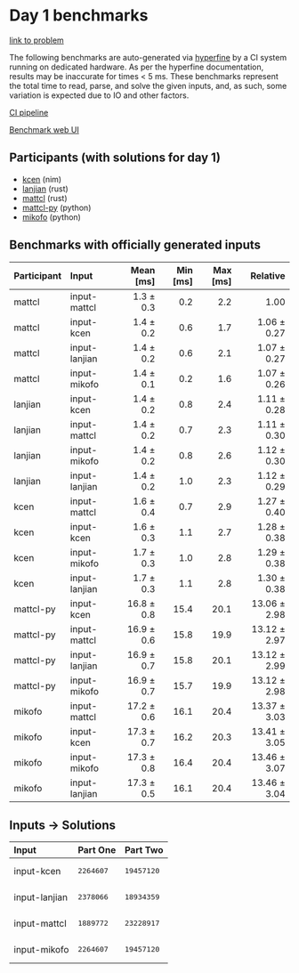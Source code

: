 # Day 1 benchmarks

[link to problem](https://adventofcode.com/2024/day/1)

The following benchmarks are auto-generated via
[hyperfine](https://github.com/sharkdp/hyperfine) by a CI system running on
dedicated hardware. As per the hyperfine documentation, results may be
inaccurate for times < 5 ms. These benchmarks represent the total time to read,
parse, and solve the given inputs, and, as such, some variation is expected due
to IO and other factors.

[CI pipeline](http://ci.papercode.net:8080/teams/main/pipelines/aoc2024)

[Benchmark web UI](https://aoc.ancalagon.black)


## Participants (with solutions for day 1)

- [kcen](https://github.com/kcen/aoc2024) (nim)
- [lanjian](https://github.com/lanjian/aoc-2024) (rust)
- [mattcl](https://github.com/mattcl/aoc2024) (rust)
- [mattcl-py](https://github.com/mattcl/aoc2024-py) (python)
- [mikofo](https://github.com/mikofo/aoc2024) (python)


## Benchmarks with officially generated inputs

| Participant | Input | Mean [ms] | Min [ms] | Max [ms] | Relative |
|:---|:---|---:|---:|---:|---:|
| mattcl | input-mattcl | 1.3 ± 0.3 | 0.2 | 2.2 | 1.00 |
| mattcl | input-kcen | 1.4 ± 0.2 | 0.6 | 1.7 | 1.06 ± 0.27 |
| mattcl | input-lanjian | 1.4 ± 0.2 | 0.6 | 2.1 | 1.07 ± 0.27 |
| mattcl | input-mikofo | 1.4 ± 0.1 | 0.2 | 1.6 | 1.07 ± 0.26 |
| lanjian | input-kcen | 1.4 ± 0.2 | 0.8 | 2.4 | 1.11 ± 0.28 |
| lanjian | input-mattcl | 1.4 ± 0.2 | 0.7 | 2.3 | 1.11 ± 0.30 |
| lanjian | input-mikofo | 1.4 ± 0.2 | 0.8 | 2.6 | 1.12 ± 0.30 |
| lanjian | input-lanjian | 1.4 ± 0.2 | 1.0 | 2.3 | 1.12 ± 0.29 |
| kcen | input-mattcl | 1.6 ± 0.4 | 0.7 | 2.9 | 1.27 ± 0.40 |
| kcen | input-kcen | 1.6 ± 0.3 | 1.1 | 2.7 | 1.28 ± 0.38 |
| kcen | input-mikofo | 1.7 ± 0.3 | 1.0 | 2.8 | 1.29 ± 0.38 |
| kcen | input-lanjian | 1.7 ± 0.3 | 1.1 | 2.8 | 1.30 ± 0.38 |
| mattcl-py | input-kcen | 16.8 ± 0.8 | 15.4 | 20.1 | 13.06 ± 2.98 |
| mattcl-py | input-mattcl | 16.9 ± 0.6 | 15.8 | 19.9 | 13.12 ± 2.97 |
| mattcl-py | input-lanjian | 16.9 ± 0.7 | 15.8 | 20.1 | 13.12 ± 2.99 |
| mattcl-py | input-mikofo | 16.9 ± 0.7 | 15.7 | 19.9 | 13.12 ± 2.98 |
| mikofo | input-mattcl | 17.2 ± 0.6 | 16.1 | 20.4 | 13.37 ± 3.03 |
| mikofo | input-kcen | 17.3 ± 0.7 | 16.2 | 20.3 | 13.41 ± 3.05 |
| mikofo | input-mikofo | 17.3 ± 0.8 | 16.4 | 20.4 | 13.46 ± 3.07 |
| mikofo | input-lanjian | 17.3 ± 0.5 | 16.1 | 20.4 | 13.46 ± 3.04 |


## Inputs -> Solutions

| Input | Part One | Part Two |
|:---|:---|:---|
|input-kcen|<pre>2264607</pre>|<pre>19457120</pre>|
|input-lanjian|<pre>2378066</pre>|<pre>18934359</pre>|
|input-mattcl|<pre>1889772</pre>|<pre>23228917</pre>|
|input-mikofo|<pre>2264607</pre>|<pre>19457120</pre>|